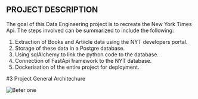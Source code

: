 ## PROJECT DESCRIPTION

The goal of this Data Engineering project is to recreate the New York Times Api.
The steps involved can be summarized to include the following:
1. Extraction of Books and Artiicle data using the NYT developers portal.
2. Storage of these data in a Postgre database.
3. Using sqlAlchemy to link the python code to the database.
4. Connection of FastApi framework to the NYT database.
5. Dockerisation of the entire project for deployment.

#3 Project General Architechure

![Beter one](https://github.com/eremah/New-York-Times-API-Data-Engineering-project/assets/75796623/fd80c8c3-fc92-4f58-a314-1e7e5724552c)
